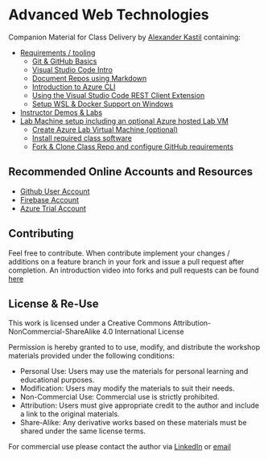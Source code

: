 # Advanced Web Technologies

Companion Material for Class Delivery by [Alexander Kastil](https://www.integrations.at/kontakt.aspx) containing:

- [Requirements / tooling](./tooling)
  - [Git & GitHub Basics](./tooling/01-github)
  - [Visual Studio Code Intro](./tooling/02-vscode)
  - [Document Repos using Markdown](./tooling/03-markdown)
  - [Introduction to Azure CLI](./tooling/04-azure-cli)
  - [Using the Visual Studio Code REST Client Extension](./tooling/07-rest-client)
  - [Setup WSL & Docker Support on Windows](./tooling/08-docker-wsl)
- [Instructor Demos & Labs](./demos)
- [Lab Machine setup including an optional Azure hosted Lab VM](./setup)
  - [Create Azure Lab Virtual Machine (optional)](./setup/)
  - [Install required class software](./setup/)
  - [Fork & Clone Class Repo and configure GitHub requirements](/setup)

## Recommended Online Accounts and Resources

- [Github User Account](https://github.com/)
- [Firebase Account](https://firebase.google.com/)
- [Azure Trial Account](https://azure.microsoft.com/en-us/free/)

## Contributing

Feel free to contribute. When contribute implement your changes / additions on a feature branch in your fork and issue a pull request after completion. An introduction video into forks and pull requests can be found [here](https://www.youtube.com/watch?v=nT8KGYVurIU)

## License & Re-Use

This work is licensed under a Creative Commons Attribution-NonCommercial-ShareAlike 4.0 International License

Permission is hereby granted to to use, modify, and distribute the workshop materials provided under the following conditions:

- Personal Use: Users may use the materials for personal learning and educational purposes.
- Modification: Users may modify the materials to suit their needs.
- Non-Commercial Use: Commercial use is strictly prohibited.
- Attribution: Users must give appropriate credit to the author and include a link to the original materials.
- Share-Alike: Any derivative works based on these materials must be shared under the same license terms.

For commercial use please contact the author via [LinkedIn](https://www.linkedin.com/in/alexander-kastil-3bb26511a/) or [email](mailto:alexander.kastil@integrations.at)
